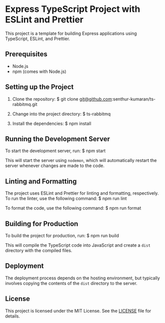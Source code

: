 # Express TypeScript Project with ESLint and Prettier

This project is a template for building Express applications using TypeScript, ESLint, and Prettier.

## Prerequisites

- Node.js
- npm (comes with Node.js)

## Setting up the Project

1. Clone the repository:
$ git clone git@github.com:senthur-kumaran/ts-rabbitmq.git


2. Change into the project directory:
$ ts-rabbitmq


3. Install the dependencies:
$ npm install


## Running the Development Server
To start the development server, run:
$ npm start


This will start the server using `nodemon`, which will automatically restart the server whenever changes are made to the code.
## Linting and Formatting
The project uses ESLint and Prettier for linting and formatting, respectively. To run the linter, use the following command:
$ npm run lint

To format the code, use the following command:
$ npm run format

## Building for Production
To build the project for production, run:
$ npm run build


This will compile the TypeScript code into JavaScript and create a `dist` directory with the compiled files.

## Deployment

The deployment process depends on the hosting environment, but typically involves copying the contents of the `dist` directory to the server.

## License

This project is licensed under the MIT License. See the [LICENSE](LICENSE) file for details.
